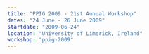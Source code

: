 ```yaml
---
title: "PPIG 2009 - 21st Annual Workshop"
dates: "24 June - 26 June 2009"
startdate: "2009-06-24"
location: "University of Limerick, Ireland"
workshop: "ppig-2009"
---
```

